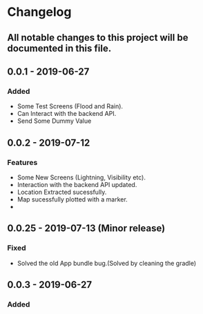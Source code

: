 # Changelog
All notable changes to this project will be documented in this file.
---
## 0.0.1 - 2019-06-27
### Added
- Some Test Screens (Flood and Rain).
- Can Interact with the backend API.
- Send Some Dummy Value

## 0.0.2 - 2019-07-12
### Features
- Some New Screens (Lightning, Visibility etc).
- Interaction with the backend API updated.
- Location Extracted sucessfully.
- Map sucessfully plotted with a marker.
- 

## 0.0.25 - 2019-07-13 (Minor release)
### Fixed
- Solved the old App bundle bug.(Solved by cleaning the gradle)

## 0.0.3 - 2019-06-27
### Added